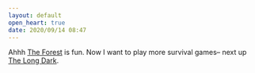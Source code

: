```yaml
---
layout: default
open_heart: true
date: 2020/09/14 08:47
---
```


Ahhh [The Forest](https://youtu.be/znCrciCHHHQ) is fun. Now I want to play more survival games– next up [The Long Dark](https://youtu.be/0Ufj19zUNY8).

